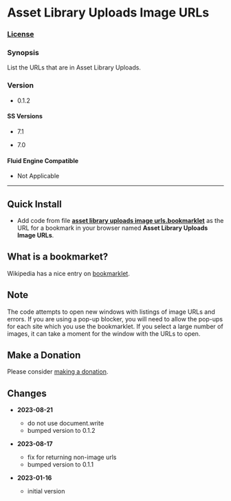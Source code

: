 # Asset Library Uploads Image URLs

### [License][1]

### Synopsis

List the URLs that are in Asset Library Uploads.

### Version

  * 0.1.2

#### SS Versions

  * 7.1
  
  * 7.0

#### Fluid Engine Compatible

  * Not Applicable

---

## Quick Install

* Add code from file **[asset library uploads image urls.bookmarklet][2]** as
  the URL for a bookmark in your browser named **Asset Library Uploads Image
  URLs**.

## What is a bookmarket?

Wikipedia has a nice entry on [bookmarklet][3].

## Note

The code attempts to open new windows with listings of image URLs and errors.
If you are using a pop-up blocker, you will need to allow the pop-ups for each
site which you use the bookmarklet. If you select a large number of images, it
can take a moment for the window with the URLs to open.

## Make a Donation

Please consider [making a donation][4].

## Changes

* **2023-08-21**

  * do not use document.write
  * bumped version to 0.1.2
  
* **2023-08-17**

  * fix for returning non-image urls
  * bumped version to 0.1.1
  
* **2023-01-16**

  * initial version

[1]: https://github.com/tomsWebConsulting/twcsl/blob/main/LICENSE.txt#L1
[2]: asset%20library%20uploads%20image%20urls.bookmarklet#L1
[3]: https://en.wikipedia.org/wiki/Bookmarklet
[4]: https://github.com/tomsWebConsulting/twcsl#make-a-donation
